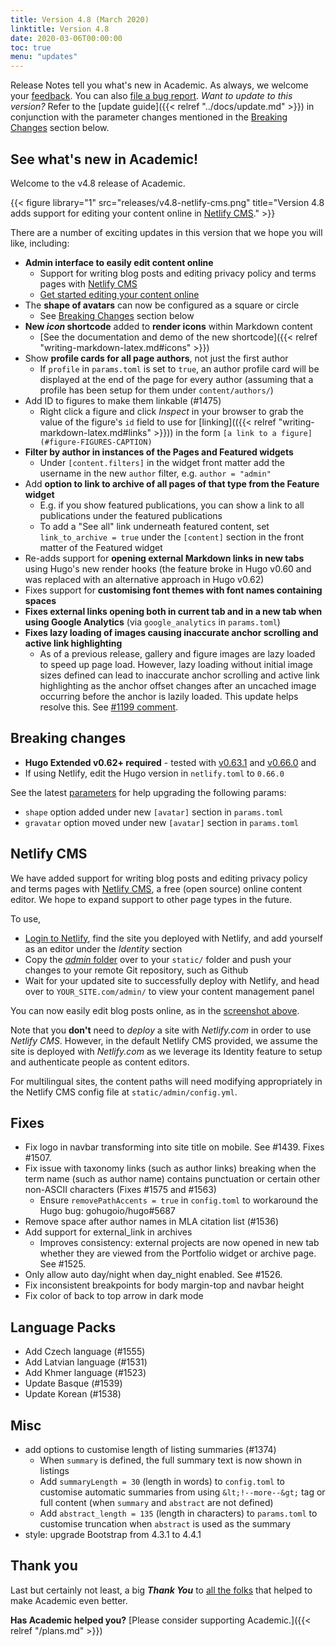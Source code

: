 ```yaml
---
title: Version 4.8 (March 2020)
linktitle: Version 4.8
date: 2020-03-06T00:00:00
toc: true
menu: "updates"
---
```


Release Notes tell you what's new in Academic. As always, we welcome your [feedback](https://github.com/gcushen/hugo-academic/issues). You can also [file a bug report](https://github.com/gcushen/hugo-academic/issues). *Want to update to this version?* Refer to the [update guide]({{< relref "../docs/update.md" >}}) in conjunction with the parameter changes mentioned in the [Breaking Changes](#breaking-changes) section below.

## See what's new in Academic!

Welcome to the v4.8 release of Academic.

{{< figure library="1" src="releases/v4.8-netlify-cms.png" title="Version 4.8 adds support for editing your content online in [Netlify CMS](https://www.netlifycms.org/)." >}}

There are a number of exciting updates in this version that we hope you will like, including:

- **Admin interface to easily edit content online**
  - Support for writing blog posts and editing privacy policy and terms pages with [Netlify CMS](https://www.netlifycms.org/)
  - [Get started editing your content online](#netlify-cms)
- The **shape of avatars** can now be configured as a square or circle
  - See [Breaking Changes](#breaking-changes) section below
- **New _icon_ shortcode** added to **render icons** within Markdown content
  - [See the documentation and demo of the new shortcode]({{< relref "writing-markdown-latex.md#icons" >}})
- Show **profile cards for all page authors**, not just the first author
  - If `profile` in `params.toml` is set to `true`, an author profile card will be displayed at the end of the page for every author (assuming that a profile has been setup for them under `content/authors/`)
- Add ID to figures to make them linkable (#1475)
  - Right click a figure and click _Inspect_ in your browser to grab the value of the figure's `id` field to use for [linking](({{< relref "writing-markdown-latex.md#links" >}})) in the form `[a link to a figure](#figure-FIGURES-CAPTION)`
- **Filter by author in instances of the Pages and Featured widgets**
  - Under `[content.filters]` in the widget front matter add the username in the new `author` filter, e.g. `author = "admin"`
- Add **option to link to archive of all pages of that type from the Feature widget**
  - E.g. if you show featured publications, you can show a link to all publications under the featured publications
  - To add a "See all" link underneath featured content, set `link_to_archive = true` under the `[content]` section in the front matter of the Featured widget
- Re-adds support for **opening external Markdown links in new tabs** using Hugo's new render hooks (the feature broke in Hugo v0.60 and was replaced with an alternative approach in Hugo v0.62)
- Fixes support for **customising font themes with font names containing spaces**
- **Fixes external links opening both in current tab and in a new tab when using Google Analytics** (via `google_analytics` in `params.toml`)
- **Fixes lazy loading of images causing inaccurate anchor scrolling and active link highlighting**
  - As of a previous release, gallery and figure images are lazy loaded to speed up page load. However, lazy loading without initial image sizes defined can lead to inaccurate anchor scrolling and active link highlighting as the anchor offset changes after an uncached image occurring before the anchor is lazily loaded. This update helps resolve this. See [#1199 comment](https://github.com/gcushen/hugo-academic/issues/1199#issuecomment-577932174).
  
## Breaking changes

- **Hugo Extended v0.62+ required** - tested with [v0.63.1](https://github.com/gohugoio/hugo/releases/tag/0.63.1) and [v0.66.0](https://github.com/gohugoio/hugo/releases/tag/0.66.0) and 
- If using Netlify, edit the Hugo version in `netlify.toml` to `0.66.0`

See the latest [parameters](https://github.com/gcushen/hugo-academic/blob/v4.8.0/exampleSite/config/_default/params.toml#L165) for help upgrading the following params:

- `shape` option added under new `[avatar]` section in `params.toml`
- `gravatar` option moved under new `[avatar]` section in `params.toml`

## Netlify CMS

We have added support for writing blog posts and editing privacy policy and terms pages with [Netlify CMS](https://www.netlifycms.org/), a free (open source) online content editor. We hope to expand support to other page types in the future.

To use,

- [Login to Netlify](https://www.netlify.com/), find the site you deployed with Netlify, and add yourself as an editor under the _Identity_ section
- Copy the [_admin_ folder](https://github.com/sourcethemes/academic-kickstart/tree/master/static/admin) over to your `static/` folder and push your changes to your remote Git repository, such as Github
- Wait for your updated site to successfully deploy with Netlify, and head over to `YOUR_SITE.com/admin/` to view your content management panel

You can now easily edit blog posts online, as in the [screenshot above](#figure-version-48-adds-support-for-editing-your-content-online-in-netlify-cmshttpswwwnetlifycmsorg).

Note that you **don't** need to *deploy* a site with *Netlify.com* in order to use *Netlify CMS*. However, in the default Netlify CMS provided, we assume the site is deployed with *Netlify.com* as we leverage its Identity feature to setup and authenticate people as content editors.

For multilingual sites, the content paths will need modifying appropriately in the Netlify CMS config file at `static/admin/config.yml`.

## Fixes

- Fix logo in navbar transforming into site title on mobile. See #1439. Fixes #1507.
- Fix issue with taxonomy links (such as author links) breaking when the term name (such as author name) contains punctuation or certain other non-ASCII characters (Fixes #1575 and #1563)
  - Ensure `removePathAccents = true` in `config.toml` to workaround the Hugo bug: gohugoio/hugo#5687
- Remove space after author names in MLA citation list (#1536)
- Add support for external_link in archives
  - Improves consistency: external projects are now opened in new tab whether they are viewed from the Portfolio widget or archive page. See #1525.
- Only allow auto day/night when day_night enabled. See #1526.
- Fix inconsistent breakpoints for body margin-top and navbar height 
- Fix color of back to top arrow in dark mode

## Language Packs

- Add Czech language (#1555)
- Add Latvian language (#1531)
- Add Khmer language (#1523)
- Update Basque (#1539)
- Update Korean (#1538)

## Misc

- add options to customise length of listing summaries (#1374)
  - When `summary` is defined, the full summary text is now shown in listings
  - Add `summaryLength = 30` (length in words) to `config.toml` to customise automatic summaries from using `&lt;!--more--&gt;` tag or full content (when `summary` and `abstract` are not defined)
  - Add `abstract_length = 135` (length in characters) to `params.toml` to customise truncation when `abstract` is used as the summary
- style: upgrade Bootstrap from 4.3.1 to 4.4.1

## Thank you

Last but certainly not least, a big **_Thank You_** to [all the folks](https://github.com/gcushen/hugo-academic/graphs/contributors) that helped to make Academic even better.

**Has Academic helped you?** [Please consider supporting Academic.]({{< relref "/plans.md" >}})
